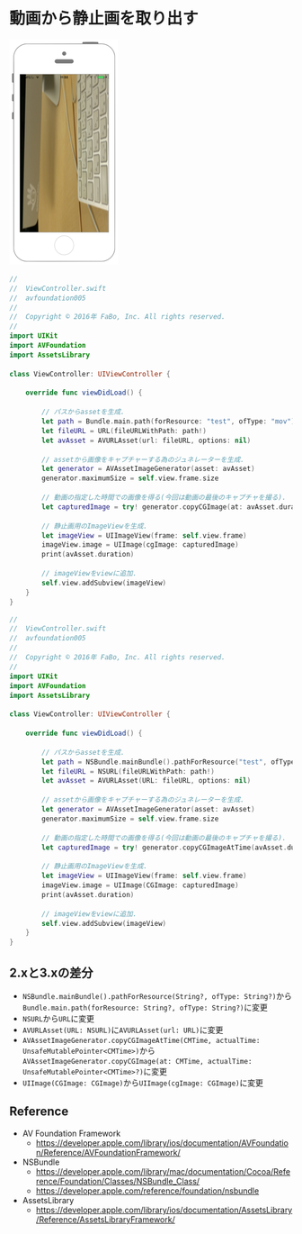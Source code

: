 # 動画から静止画を取り出す

![Preview coremotion001](./img/AVFoundation005.png)

```swift fct_label="Swift 4.x/Swift 3.x"
//
//  ViewController.swift
//  avfoundation005
//
//  Copyright © 2016年 FaBo, Inc. All rights reserved.
//
import UIKit
import AVFoundation
import AssetsLibrary

class ViewController: UIViewController {
    
    override func viewDidLoad() {
        
        // パスからassetを生成.
        let path = Bundle.main.path(forResource: "test", ofType: "mov")
        let fileURL = URL(fileURLWithPath: path!)
        let avAsset = AVURLAsset(url: fileURL, options: nil)
        
        // assetから画像をキャプチャーする為のジュネレーターを生成.
        let generator = AVAssetImageGenerator(asset: avAsset)
        generator.maximumSize = self.view.frame.size
        
        // 動画の指定した時間での画像を得る(今回は動画の最後のキャプチャを撮る).
        let capturedImage = try! generator.copyCGImage(at: avAsset.duration, actualTime: nil)
        
        // 静止画用のImageViewを生成.
        let imageView = UIImageView(frame: self.view.frame)
        imageView.image = UIImage(cgImage: capturedImage)
        print(avAsset.duration)
        
        // imageViewをviewに追加.
        self.view.addSubview(imageView)
    }
}
```

```swift fct_label="Swift 2.3"
//
//  ViewController.swift
//  avfoundation005
//
//  Copyright © 2016年 FaBo, Inc. All rights reserved.
//
import UIKit
import AVFoundation
import AssetsLibrary

class ViewController: UIViewController {
    
    override func viewDidLoad() {
        
        // パスからassetを生成.
        let path = NSBundle.mainBundle().pathForResource("test", ofType: "mov")
        let fileURL = NSURL(fileURLWithPath: path!)
        let avAsset = AVURLAsset(URL: fileURL, options: nil)
        
        // assetから画像をキャプチャーする為のジュネレーターを生成.
        let generator = AVAssetImageGenerator(asset: avAsset)
        generator.maximumSize = self.view.frame.size
        
        // 動画の指定した時間での画像を得る(今回は動画の最後のキャプチャを撮る).
        let capturedImage = try! generator.copyCGImageAtTime(avAsset.duration, actualTime: nil)
        
        // 静止画用のImageViewを生成.
        let imageView = UIImageView(frame: self.view.frame)
        imageView.image = UIImage(CGImage: capturedImage)
        print(avAsset.duration)
        
        // imageViewをviewに追加.
        self.view.addSubview(imageView)
    }
}
```

## 2.xと3.xの差分

* `NSBundle.mainBundle().pathForResource(String?, ofType: String?)`から`Bundle.main.path(forResource: String?, ofType: String?)`に変更
* `NSURL`から`URL`に変更
* `AVURLAsset(URL: NSURL)`に`AVURLAsset(url: URL)`に変更
* `AVAssetImageGenerator.copyCGImageAtTime(CMTime, actualTime: UnsafeMutablePointer<CMTime>)`から`AVAssetImageGenerator.copyCGImage(at: CMTime, actualTime: UnsafeMutablePointer<CMTime>?)`に変更
* `UIImage(CGImage: CGImage)`から`UIImage(cgImage: CGImage)`に変更

## Reference

* AV Foundation Framework
    * https://developer.apple.com/library/ios/documentation/AVFoundation/Reference/AVFoundationFramework/
* NSBundle
    * https://developer.apple.com/library/mac/documentation/Cocoa/Reference/Foundation/Classes/NSBundle_Class/
    * https://developer.apple.com/reference/foundation/nsbundle
* AssetsLibrary
    * https://developer.apple.com/library/ios/documentation/AssetsLibrary/Reference/AssetsLibraryFramework/
